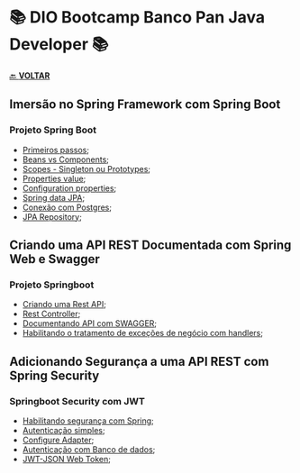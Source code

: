 # 📚 DIO Bootcamp Banco Pan Java Developer 📚

[🔙 **VOLTAR**](../../../../)

## **Imersão no Spring Framework com Spring Boot**

### **Projeto Spring Boot**

- [Primeiros passos](/Bootcamp-Banco-Pan-Java-%20Developer/Modulo-4/Imersao_no_springboot/primeiro-passos/);
- [Beans vs Components](/Bootcamp-Banco-Pan-Java-%20Developer/Modulo-4/Imersao_no_springboot/spring-ioc-di-beans-autowired/src/main/java/dio/springboot/);
- [Scopes - Singleton ou Prototypes](/Bootcamp-Banco-Pan-Java-%20Developer/Modulo-4/Imersao_no_springboot/spring-scopes-singleton-prototype/src/main/java/dio/springboot/);
- [Properties value](/Bootcamp-Banco-Pan-Java-%20Developer/Modulo-4/Imersao_no_springboot/spring-properties-value/src/main/java/dio/springboot/);
- [Configuration properties](/Bootcamp-Banco-Pan-Java-%20Developer/Modulo-4/Imersao_no_springboot/spring-configuration-properties/src/main/java/dio/springboot/);
- [Spring data JPA](/Bootcamp-Banco-Pan-Java-%20Developer/Modulo-4/Imersao_no_springboot/spring-data-jpa-hibernate/src/main/java/dio/springboot/);
- [Conexão com Postgres](/Bootcamp-Banco-Pan-Java-%20Developer/Modulo-4/Imersao_no_springboot/dio-spring-data-jpa/src/main/java/dio/aula/);
- [JPA Repository](/Bootcamp-Banco-Pan-Java-%20Developer/Modulo-4/Imersao_no_springboot/spring-data-jpa-repository/src/main/java/dio/springboot/);

## **Criando uma API REST Documentada com Spring Web e Swagger**

### **Projeto Springboot**

- [Criando uma Rest API](/Bootcamp-Banco-Pan-Java-%20Developer/Modulo-4/Criando_uma_API_Rest_Documentada_com_Spring_Web_e_Swagger/my-first-app-api/src/main/java/dio/myfirstappapi/controller/WelcomeController.java);
- [Rest Controller](/Bootcamp-Banco-Pan-Java-%20Developer/Modulo-4/Criando_uma_API_Rest_Documentada_com_Spring_Web_e_Swagger/my-first-app-api/src/main/java/dio/myfirstappapi/);
- [Documentando API com SWAGGER](/Bootcamp-Banco-Pan-Java-%20Developer/Modulo-4/Criando_uma_API_Rest_Documentada_com_Spring_Web_e_Swagger/my-first-app-api/src/main/java/dio/myfirstappapi/doc/SwaggerConfig.java);
- [Habilitando o tratamento de exceções de negócio com handlers](https://github.com/LuizMiguelSR/DIO-Bootcamps/commit/4d15b3fa477cf368f238764eec5f5280c4cb2db6);

## **Adicionando Segurança a uma API REST com Spring Security**

### **Springboot Security com JWT**

- [Habilitando segurança com Spring](/Bootcamp-Banco-Pan-Java-%20Developer/Modulo-4/Adicionando_seguranca_a_uma_api_REST_com_Spring_Security/dio-spring-security/src/main/java/dio/diospringsecurity/);
- [Autenticação simples](https://github.com/LuizMiguelSR/DIO-Bootcamps/commit/30907d9f765ee7bbfc3fda328d0a52b8b548dd1d);
- [Configure Adapter](https://github.com/LuizMiguelSR/DIO-Bootcamps/commit/47244801e4304821844a2ad0920f314fa25ec635);
- [Autenticação com Banco de dados](https://github.com/LuizMiguelSR/DIO-Bootcamps/commit/05acc10bdea77d4e07cecd8328e05a22c5f5e474);
- [JWT-JSON Web Token](/Bootcamp-Banco-Pan-Java-%20Developer/Modulo-4/Adicionando_seguranca_a_uma_api_REST_com_Spring_Security/dio-spring-security-jwt/src/main/java/dio/dio/spring/security/jwt/);
